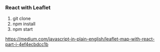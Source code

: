### React with Leaflet

1. git clone
2. npm install
3. npm start

https://medium.com/javascript-in-plain-english/leaflet-map-with-react-part-i-4ef4ecbdcc1b
